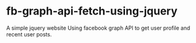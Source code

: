 # fb-graph-api-fetch-using-jquery
​A simple jquery website Using ​facebook graph API to get user profile and recent user posts.

